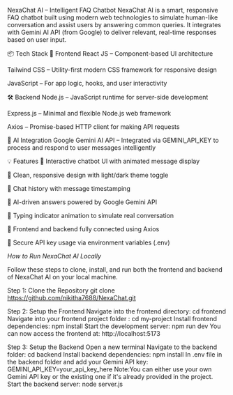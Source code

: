  NexaChat AI – Intelligent FAQ Chatbot
NexaChat AI is a smart, responsive FAQ chatbot built using modern web technologies to simulate human-like conversation and assist users by answering common queries. It integrates with Gemini AI API (from Google) to deliver relevant, real-time responses based on user input.

📦 Tech Stack
🚀 Frontend
React JS – Component-based UI architecture

Tailwind CSS – Utility-first modern CSS framework for responsive design

JavaScript – For app logic, hooks, and user interactivity

🛠 Backend
Node.js – JavaScript runtime for server-side development

Express.js – Minimal and flexible Node.js web framework

Axios – Promise-based HTTP client for making API requests

🧠 AI Integration
Google Gemini AI API – Integrated via GEMINI_API_KEY to process and respond to user messages intelligently

💡 Features
💬 Interactive chatbot UI with animated message display

🎨 Clean, responsive design with light/dark theme toggle

📜 Chat history with message timestamping

🧠 AI-driven answers powered by Google Gemini API

🔄 Typing indicator animation to simulate real conversation

📁 Frontend and backend fully connected using Axios

🔐 Secure API key usage via environment variables (.env)



*How to Run NexaChat AI Locally*

Follow these steps to clone, install, and run both the frontend and backend of NexaChat AI on your local machine.

Step 1: Clone the Repository
git clone https://github.com/nikitha7688/NexaChat.git

Step 2: Setup the Frontend
Navigate into the frontend directory:
cd frontend
Navigate into your frontend project folder :
cd my-project
Install frontend dependencies:
npm install
Start the development server:
npm run dev
You can now access the frontend at: http://localhost:5173

Step 3: Setup the Backend
Open a new terminal
Navigate to the backend folder:
cd backend
Install backend dependencies:
npm install
In .env file in the backend folder and add your Gemini API key:
GEMINI_API_KEY=your_api_key_here
Note:You can either use your own Gemini API key or the existing one if it's already provided in the project.
Start the backend server:
node server.js


